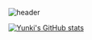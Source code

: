 ![header](https://capsule-render.vercel.app/api?type=wave&color=gradient&height=300&section=header&text=Yunki's%20git&fontSize=90)

[![Yunki's GitHub stats](https://github-readme-stats.vercel.app/api?username=kykim0613&theme=slateorange&show_icons=true)](https://github.com/kykim0613/kykim0613)
